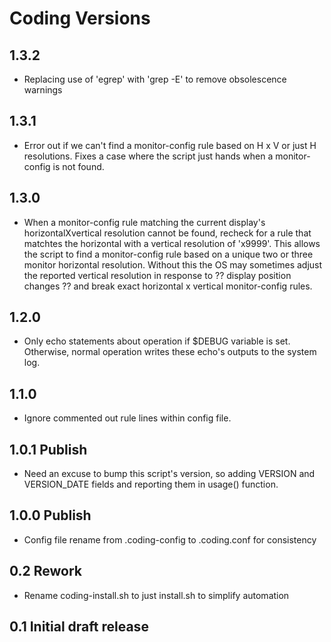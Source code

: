 # Coding Versions

## 1.3.2

* Replacing use of 'egrep' with 'grep -E' to remove obsolescence warnings

## 1.3.1

* Error out if we can't find a monitor-config rule based on H x V or just H resolutions.  Fixes a case where the script just hands when a monitor-config is not found.

## 1.3.0

* When a monitor-config rule matching the current display's horizontalXvertical resolution cannot be found, recheck for a rule that matchtes the horizontal with a vertical resolution of 'x9999'.  This allows the script to find a monitor-config rule based on a unique two or three monitor horizontal resolution.  Without this the OS may sometimes adjust the reported vertical resolution in response to ?? display position changes ?? and break exact horizontal x vertical monitor-config rules.

## 1.2.0

* Only echo statements about operation if $DEBUG variable is set. Otherwise, normal operation writes these echo's outputs to the system log.

## 1.1.0

* Ignore commented out rule lines within config file.

## 1.0.1 Publish

* Need an excuse to bump this script's version, so adding VERSION and VERSION_DATE fields and reporting them in usage() function.

## 1.0.0 Publish

* Config file rename from .coding-config to .coding.conf for consistency

## 0.2 Rework

* Rename coding-install.sh to just install.sh to simplify automation

## 0.1 Initial draft release
